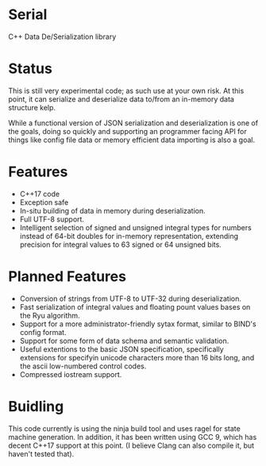 # Serial
C++ Data De/Serialization library

# Status
This is still very experimental code; as such use at your own risk. At this
point, it can serialize and deserialize data to/from an in-memory data
structure kelp.

While a functional version of JSON serialization and deserialization is one
of the goals, doing so quickly and supporting an programmer facing API
for things like config file data or memory efficient data importing is also
a goal.

# Features
* C++17 code
* Exception safe
* In-situ building of data in memory during deserialization.
* Full UTF-8 support.
* Intelligent selection of signed and unsigned integral types for numbers
instead of 64-bit doubles for in-memory representation, extending precision
for integral values to 63 signed or 64 unsigned bits.

# Planned Features
* Conversion of strings from UTF-8 to UTF-32 during deserialization.
* Fast serialization of integral values and floating pount values bases on
the Ryu algorithm.
* Support for a more administrator-friendly sytax format, similar to BIND's
config format.
* Support for some form of data schema and semantic validation.
* Useful extentions to the basic JSON specification, specifically extensions
for specifyin unicode characters more than 16 bits long, and the ascii
low-numbered control codes.
* Compressed iostream support.

# Buidling
This code currently is using the ninja build tool and uses ragel for state
machine generation. In addition, it has been written using GCC 9, which has
decent C++17 support at this point. (I believe Clang can also compile it, but
haven't tested that).
